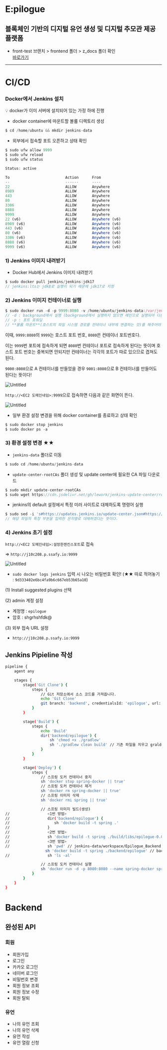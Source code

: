 # E:pilogue
## 블록체인 기반의 디지털 유언 생성 및 디지털 추모관 제공 플랫폼

- front-test 브랜치 > frontend 폴더 > z_docs 폴더 확인<br>
[바로가기](https://lab.ssafy.com/s10-blockchain-contract-sub2/S10P22C208/-/tree/front-test/frontend/z_docs?ref_type=heads)

---

# CI/CD

### Docker에서 Jenkins 설치

<aside>
💡 docker가 이미 서버에 설치되어 있는 가정 하에 진행

</aside>

- docker container에 마운트할 볼륨 디렉토리 생성

```jsx
$ cd /home/ubuntu && mkdir jenkins-data
```

- 외부에서 접속할 포트 오픈하고 상태 확인

```jsx
$ sudo ufw allow 9999
$ sudo ufw reload
$ sudo ufw status

Status: active

To                         Action      From
--                         ------      ----
22                         ALLOW       Anywhere
8989                       ALLOW       Anywhere
443                        ALLOW       Anywhere
80                         ALLOW       Anywhere
3306                       ALLOW       Anywhere
8888                       ALLOW       Anywhere
9999                       ALLOW       Anywhere
22 (v6)                    ALLOW       Anywhere (v6)
8989 (v6)                  ALLOW       Anywhere (v6)
443 (v6)                   ALLOW       Anywhere (v6)
80 (v6)                    ALLOW       Anywhere (v6)
3306 (v6)                  ALLOW       Anywhere (v6)
8888 (v6)                  ALLOW       Anywhere (v6)
9999 (v6)                  ALLOW       Anywhere (v6)
```

### 1) Jenkins 이미지 내려받기

- Docker Hub에서 Jenkins 이미지 내려받기

```jsx
$ sudo docker pull jenkins/jenkins:jdk17
// jenkins:lts는 jdk8로 실행이 되기 때문에 jdk17로 지정
```

### 2) Jenkins 이미지 컨테이너로 실행

```jsx
$ sudo docker run -d -p 9999:8080 -v /home/ubuntu/jenkins-data:/var/jenkins_home --name jenkins -u root jenkins/jenkins:jdk17
// -d : background에서 실행 (background에서 실행하지 않으면 메인으로 실행되어 다른 컨테이너가 중지된다.)
// -p : 포트 포워딩
// **볼륨 마운트**(호스트의 파일 시스템 경로를 컨테이너 내부에 연결하는 것)를 해주어야 원하는 위치에 파일들을 생성할 수 있다.
```

이때, `9999:8080`의 `9999`는 호스트 포트 번호, `8080`은 컨테이너 포트번호다.

이는 `9999`번 포트에 접속하게 되면 `8080`번 컨테이너 포트로 접속하게 된다는 뜻이며 호스트 포트 번호는 중복되면 안되지만 컨테이너는 각각의 포트가 따로 있으므로 겹쳐도 된다.

`9000:8080`으로 A 컨테이너를 만들었을 경우 `9001:8080`으로 B 컨테이너를 만들어도 된다는 뜻이다!

![Untitled](https://prod-files-secure.s3.us-west-2.amazonaws.com/e5569e3a-ec9d-4f85-957c-fbb39de77650/b8bfb482-bd0c-474d-9827-e8b9df81b631/Untitled.png)

`http://<EC2 도메인네임>:9999`으로 접속하면 다음과 같은 화면이 뜬다.

![Untitled](https://prod-files-secure.s3.us-west-2.amazonaws.com/e5569e3a-ec9d-4f85-957c-fbb39de77650/15179e79-8efe-4ccf-81e7-6bf3a0cc6f13/Untitled.png)

- 일부 환경 설정 변경을 위해 docker container를 종료하고 상태 확인

```jsx
$ sudo docker stop jenkins
$ sudo docker ps -a
```

### 3) 환경 설정 변경 ★★

- `jenkins-data` 폴더로 이동

```jsx
$ sudo cd /home/ubuntu/jenkins-data
```

- `update-center-rootCAs` 폴더 생성 및 update center에 필요한 CA 파일 다운로드

```jsx
$ sudo mkdir update-center-rootCAs
$ sudo wget https://cdn.jsdelivr.net/gh/lework/jenkins-update-center/rootCA/update-center.crt -O ./update-center-rootCAs/update-center.crt
```

- jenkins의 default 설정에서 특정 미러 사이트로 대체하도록 명령어 실행

```jsx
$ sudo sed -i 's#https://updates.jenkins.io/update-center.json#https://raw.githubusercontent.com/lework/jenkins-update-center/master/updates/tencent/update-center.json#' ./hudson.model.UpdateCenter.xml
// 해당 파일의 특정 부분을 입력한 문자열로 대체하겠다는 뜻이다.
```

### 4) Jenkins 초기 설정

`http://<EC2 도메인네임>:설정한젠킨스포트`로 접속

⇒ `http://j10c208.p.ssafy.io:9999`

![Untitled](https://prod-files-secure.s3.us-west-2.amazonaws.com/e5569e3a-ec9d-4f85-957c-fbb39de77650/76ec92f0-210c-49bc-989e-fd17e90479c1/Untitled.png)

- `sudo docker logs jenkins` 입력 시 나오는 비밀번호 확인! (★★ 따로 적어놓기 : `9d333402e6bc4fa9b6c667eb53b65a10`)

(1) Install suggested plugins 선택

(2) admin 계정 설정

- 계정명 : `epilogue`
- 암호 : shgrhshfdk@

(3) 외부 접속 URL 설정

- `http://j10c208.p.ssafy.io:9999`

## Jenkins Pipieline 작성

```bash
pipeline {
    agent any

    stages {
        stage('Git Clone') {
            steps {
                // Git 저장소에서 소스 코드를 가져옵니다.
                echo 'Git Clone'
                git branch: 'backend', credentialsId: 'epilogue', url: 'https://lab.ssafy.com/s10-blockchain-contract-sub2/S10P22C208.git'
            }
        }

        stage('Build') {
            steps {
                echo 'Build'
                dir('backend/epilogue') {
                    sh 'chmod +x ./gradlew'
                    sh './gradlew clean build' // 기존 파일을 지우고 gralde로 프로젝트 새로 빌드
                }
            }
        }

        stage('Deploy') {
            steps {
                // 스프링 도커 컨테이너 중지
                sh 'docker stop spring-docker || true'
                // 스프링 도커 컨테이너 제거
                sh 'docker rm spring-docker || true'
                // 스프링 이미지 삭제
                sh 'docker rmi spring || true'

                // 스프링 이미지 빌드(생성)
//                 <1번 방법>
//                 dir('backend/epilogue') {
//                    sh 'docker build -t spring .'
//                 }
//                 <2번 방법>
//                 sh 'docker build -t spring ./build/libs/epilogue-0.0.1-SNAPSHOT.jar'
//                 <3번 방법>
//                 sh 'pwd' // jenkins-data/workspace/Epilogue_Backend
                  sh 'docker build -t spring ./backend/epilogue' // backend/epilogue 들어가서 spring 이미지 생성
//                 sh 'ls -al'

                // 스프링 도커 컨테이너 실행
                sh 'docker run -d -p 8080:8080 --name spring-docker spring'
            }
        }
    }
}
```

# Backend

## 완성된 API

### 회원

- 회원가입
- 로그인
- 카카오 로그인
- 네이버 로그인
- 비밀번호 변경
- 회원 정보 조회
- 회원 정보 수정
- 회원 탈퇴

### 유언

- 나의 유언 조회
- 나의 유언 삭제
- 유언 작성
- 유언 열람 신청
